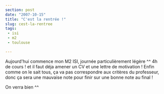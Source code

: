 ```yaml
---
section: post
date: "2007-10-15"
title: "C'est la rentrée !"
slug: cest-la-rentree
tags:
 - isi
 - m2
 - toulouse

---
```


Aujourd'hui commence mon M2 ISI, journée particulièrement légère ^^ 4h de cours ! et il faut déja amener un CV et une lettre de motivation ! Enfin comme on le sait tous, ça va pas correspondre aux critères du professeur, donc ça sera une mauvaise note pour finir sur une bonne note au final !

On verra bien ^^
